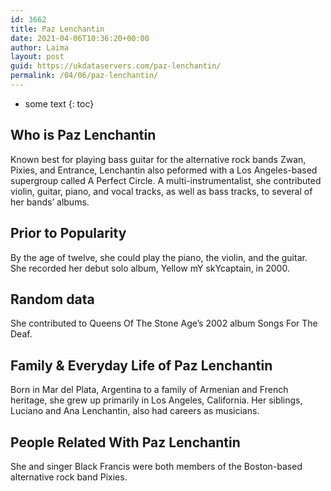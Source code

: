 ```yaml
---
id: 3662
title: Paz Lenchantin
date: 2021-04-06T10:36:20+00:00
author: Laima
layout: post
guid: https://ukdataservers.com/paz-lenchantin/
permalink: /04/06/paz-lenchantin/
---
```


* some text
{: toc}


## Who is Paz Lenchantin
                  
                  
                  
Known best for playing bass guitar for the alternative rock bands Zwan, Pixies, and Entrance, Lenchantin also peformed with a Los Angeles-based supergroup called A Perfect Circle. A multi-instrumentalist, she contributed violin, guitar, piano, and vocal tracks, as well as bass tracks, to several of her bands&#8217; albums.
                  
              
            
              
            
                
                
                
## Prior to Popularity
                  
                  
                  
By the age of twelve, she could play the piano, the violin, and the guitar. She recorded her debut solo album, Yellow mY skYcaptain, in 2000.
                  
              
            
              
            
                
                
                
## Random data
                  
                  
                  
She contributed to Queens Of The Stone Age&#8217;s 2002 album Songs For The Deaf.
                  
              
            
              
            
                
                
                
## Family & Everyday Life of Paz Lenchantin
                  
                  
                  
Born in Mar del Plata, Argentina to a family of Armenian and French heritage, she grew up primarily in Los Angeles, California. Her siblings, Luciano and Ana Lenchantin, also had careers as musicians.
                  
              
            
              
            
                
                
                
## People Related With Paz Lenchantin
                  
                  
                  
She and singer Black Francis were both members of the Boston-based alternative rock band Pixies.
                  
              
            
              
            
                
              
            
              
              
            
            
              
            
          
          
          
